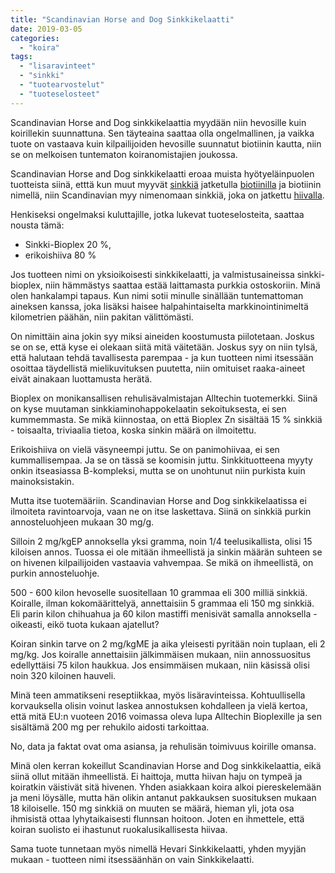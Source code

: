 ```yaml
---
title: "Scandinavian Horse and Dog Sinkkikelaatti"
date: 2019-03-05
categories: 
  - "koira"
tags: 
  - "lisaravinteet"
  - "sinkki"
  - "tuotearvostelut"
  - "tuoteselosteet"
---
```


Scandinavian Horse and Dog sinkkikelaattia myydään niin hevosille kuin koirillekin suunnattuna. Sen täyteaina saattaa olla ongelmallinen, ja vaikka tuote on vastaava kuin kilpailijoiden hevosille suunnatut biotiinin kautta, niin se on melkoisen tuntematon koiranomistajien joukossa.

<!--more-->

Scandinavian Horse and Dog sinkkikelaatti eroaa muista hyötyeläinpuolen tuotteista siinä, etttä kun muut myyvät [sinkkiä](https://www.katiska.eu/tieto/koira-tarve-mineraali/sinkki-valokeilassa/) jatketulla [biotiinilla](https://www.katiska.eu/tieto/b-vitamiinit/biotiini-b7-vitamiini/) ja biotiinin nimellä, niin Scandinavian myy nimenomaan sinkkiä, joka on jatkettu [hiivalla](https://www.katiska.eu/tieto/monivitamiinit-ja-mineraalit/panimohiiva/).

Henkiseksi ongelmaksi kuluttajille, jotka lukevat tuoteselosteita, saattaa nousta tämä:

- Sinkki-Bioplex 20 %,
- erikoishiiva 80 %

Jos tuotteen nimi on yksioikoisesti sinkkikelaatti, ja valmistusaineissa sinkki-bioplex, niin hämmästys saattaa estää laittamasta purkkia ostoskoriin. Minä olen hankalampi tapaus. Kun nimi sotii minulle sinällään tuntemattoman aineksen kanssa, joka lisäksi haisee halpahintaiselta markkinointinimeltä kilometrien päähän, niin pakitan välittömästi.

On nimittäin aina jokin syy miksi aineiden koostumusta piilotetaan. Joskus se on se, että kyse ei olekaan siitä mitä väitetään. Joskus syy on niin tylsä, että halutaan tehdä tavallisesta parempaa - ja kun tuotteen nimi itsessään osoittaa täydellistä mielikuvituksen puutetta, niin omituiset raaka-aineet eivät ainakaan luottamusta herätä.

Bioplex on monikansallisen rehulisävalmistajan Alltechin tuotemerkki. Siinä on kyse muutaman sinkkiaminohappokelaatin sekoituksesta, ei sen kummemmasta. Se mikä kiinnostaa, on että Bioplex Zn sisältää 15 % sinkkiä - toisaalta, triviaalia tietoa, koska sinkin määrä on ilmoitettu.

Erikoishiiva on vielä väsyneempi juttu. Se on panimohiivaa, ei sen kummallisempaa. Ja se on tässä se koomisin juttu. Sinkkituotteena myyty onkin itseasiassa B-kompleksi, mutta se on unohtunut niin purkista kuin mainoksistakin.

Mutta itse tuotemääriin. Scandinavian Horse and Dog sinkkikelaatissa ei ilmoiteta ravintoarvoja, vaan ne on itse laskettava. Siinä on sinkkiä purkin annosteluohjeen mukaan 30 mg/g.

Silloin 2 mg/kgEP annoksella yksi gramma, noin 1/4 teelusikallista, olisi 15 kiloisen annos. Tuossa ei ole mitään ihmeellistä ja sinkin määrän suhteen se on hivenen kilpailijoiden vastaavia vahvempaa. Se mikä on ihmeellistä, on purkin annosteluohje.

500 - 600 kilon hevoselle suositellaan 10 grammaa eli 300 milliä sinkkiä. Koiralle, ilman kokomäärittelyä, annettaisiin 5 grammaa eli 150 mg sinkkiä. Eli parin kilon chihuahua ja 60 kilon mastiffi menisivät samalla annoksella - oikeasti, eikö tuota kukaan ajatellut?

Koiran sinkin tarve on 2 mg/kgME ja aika yleisesti pyritään noin tuplaan, eli 2 mg/kg. Jos koiralle annettaisiin jälkimmäisen mukaan, niin annossuositus edellyttäisi 75 kilon haukkua. Jos ensimmäisen mukaan, niin käsissä olisi noin 320 kiloinen hauveli.

Minä teen ammatikseni reseptiikkaa, myös lisäravinteissa. Kohtuullisella korvauksella olisin voinut laskea annostuksen kohdalleen ja vielä kertoa, että mitä EU:n vuoteen 2016 voimassa oleva lupa Alltechin Bioplexille ja sen sisältämä 200 mg per rehukilo aidosti tarkoittaa.

No, data ja faktat ovat oma asiansa, ja rehulisän toimivuus koirille omansa.

Minä olen kerran kokeillut Scandinavian Horse and Dog sinkkikelaattia, eikä siinä ollut mitään ihmeellistä. Ei haittoja, mutta hiivan haju on tympeä ja koiratkin väistivät sitä hivenen. Yhden asiakkaan koira alkoi piereskelemään ja meni löysälle, mutta hän olikin antanut pakkauksen suosituksen mukaan 18 kiloiselle. 150 mg sinkkiä on muuten se määrä, hieman yli, jota osa ihmisistä ottaa lyhytaikaisesti flunnsan hoitoon. Joten en ihmettele, että koiran suolisto ei ihastunut ruokalusikallisesta hiivaa.

Sama tuote tunnetaan myös nimellä Hevari Sinkkikelaatti, yhden myyjän mukaan - tuotteen nimi itsessäänhän on vain Sinkkikelaatti.
